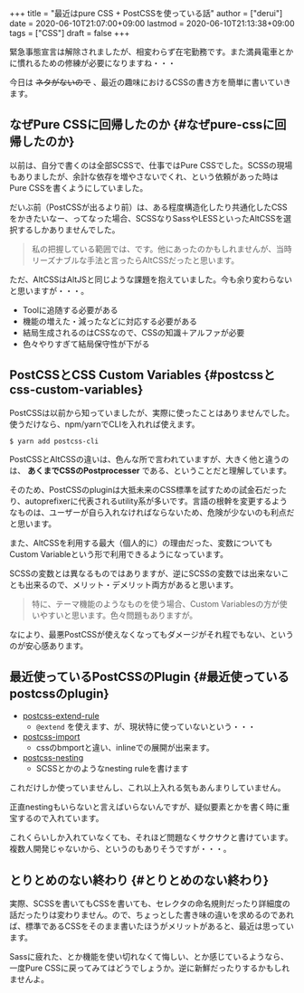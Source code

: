 +++
title = "最近はpure CSS + PostCSSを使っている話"
author = ["derui"]
date = 2020-06-10T21:07:00+09:00
lastmod = 2020-06-10T21:13:38+09:00
tags = ["CSS"]
draft = false
+++

緊急事態宣言は解除されましたが、相変わらず在宅勤務です。また満員電車とかに慣れるための修練が必要になりますね・・・

今日は ~~ネタがないので~~ 、最近の趣味におけるCSSの書き方を簡単に書いていきます。

<!--more-->


## なぜPure CSSに回帰したのか {#なぜpure-cssに回帰したのか}

以前は、自分で書くのは全部SCSSで、仕事ではPure CSSでした。SCSSの現場もありましたが、余計な依存を増やさないでくれ、という依頼があった時はPure CSSを書くようにしていました。

だいぶ前（PostCSSが出るより前）は、ある程度構造化したり共通化したCSSをかきたいなー、ってなった場合、SCSSなりSassやLESSといったAltCSSを選択するしかありませんでした。

> 私の把握している範囲では、です。他にあったのかもしれませんが、当時リーズナブルな手法と言ったらAltCSSだったと思います。

ただ、AltCSSはAltJSと同じような課題を抱えていました。今も余り変わらないと思いますが・・・。

-   Toolに追随する必要がある
-   機能の増えた・減ったなどに対応する必要がある
-   結局生成されるのはCSSなので、CSSの知識＋アルファが必要
-   色々やりすぎて結局保守性が下がる


## PostCSSとCSS Custom Variables {#postcssとcss-custom-variables}

PostCSSは以前から知っていましたが、実際に使ったことはありませんでした。使うだけなら、npm/yarnでCLIを入れれば使えます。

```shell
$ yarn add postcss-cli
```

PostCSSとAltCSSの違いは、色んな所で言われていますが、大きく他と違うのは、 **あくまでCSSのPostprocesser** である、ということだと理解しています。

そのため、PostCSSのpluginは大抵未来のCSS標準を試すための試金石だったり、autoprefixerに代表されるutility系が多いです。言語の根幹を変更するようなものは、ユーザーが自ら入れなければならないため、危険が少ないのも利点だと思います。

また、AltCSSを利用する最大（個人的に）の理由だった、変数についてもCustom Variableという形で利用できるようになっています。

SCSSの変数とは異なるものではありますが、逆にSCSSの変数では出来ないことも出来るので、メリット・デメリット両方があると思います。

> 特に、テーマ機能のようなものを使う場合、Custom Variablesの方が使いやすいと思います。色々問題もありますが。

なにより、最悪PostCSSが使えなくなってもダメージがそれ程でもない、というのが安心感あります。


## 最近使っているPostCSSのPlugin {#最近使っているpostcssのplugin}

-   [postcss-extend-rule](https://github.com/csstools/postcss-extend-rule)
    -   `@extend` を使えます、が、現状特に使っていないという・・・
-   [postcss-import](https://github.com/postcss/postcss-import)
    -   cssのbmportと違い、inlineでの展開が出来ます。
-   [postcss-nesting](https://github.com/jonathantneal/postcss-nesting)
    -   SCSSとかのようなnesting ruleを書けます

これだけしか使っていませんし、これ以上入れる気もあんまりしていません。

正直nestingもいらないと言えばいらないんですが、疑似要素とかを書く時に重宝するので入れています。

これくらいしか入れていなくても、それほど問題なくサクサクと書けています。複数人開発じゃないから、というのもありそうですが・・・。


## とりとめのない終わり {#とりとめのない終わり}

実際、SCSSを書いてもCSSを書いても、セレクタの命名規則だったり詳細度の話だったりは変わりません。ので、ちょっとした書き味の違いを求めるのであれば、標準であるCSSをそのまま書いたほうがメリットがあると、最近は思っています。

Sassに疲れた、とか機能を使い切れなくて悔しい、とか感じているようなら、一度Pure CSSに戻ってみてはどうでしょうか。逆に新鮮だったりするかもしれませんよ。
